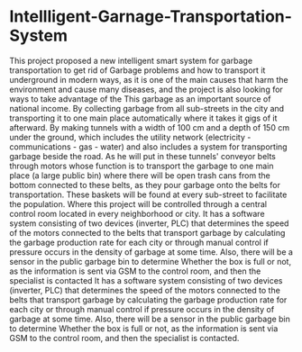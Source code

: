 # Intellligent-Garnage-Transportation-System
This project proposed a new intelligent smart system for garbage transportation to get rid of Garbage problems and how to transport it underground in modern ways, as it is one of the main causes that harm the environment and cause many diseases, and the project is also looking for ways to take advantage of the This garbage as an important source of national income. By collecting garbage from all sub-streets in the city and transporting it to one main place automatically where it takes it gigs of it afterward. By making tunnels with a width of 100 cm and a depth of 150 cm under the ground, which includes the utility network (electricity - communications - gas - water) and also includes a system for transporting garbage beside the road. As he will put in these tunnels' conveyor belts through motors whose function is to transport the garbage to one main place (a large public bin) where there will be open trash cans from the bottom connected to these belts, as they pour garbage onto the belts for transportation. These baskets will be found at every sub-street to facilitate the population. Where this project will be controlled through a central control room located in every neighborhood or city. It has a software system consisting of two devices (inverter, PLC) that determines the speed of the motors connected to the belts that transport garbage by calculating the garbage production rate for each city or through manual control if pressure occurs in the density of garbage at some time. Also, there will be a sensor in the public garbage bin to determine Whether the box is full or not, as the information is sent via GSM to the control room, and then the specialist is contacted It has a software system consisting of two devices (inverter, PLC) that determines the speed of the motors connected to the belts that transport garbage by calculating the garbage production rate for each city or through manual control if pressure occurs in the density of garbage at some time. Also, there will be a sensor in the public garbage bin to determine Whether the box is full or not, as the information is sent via GSM to the control room, and then the specialist is contacted.

